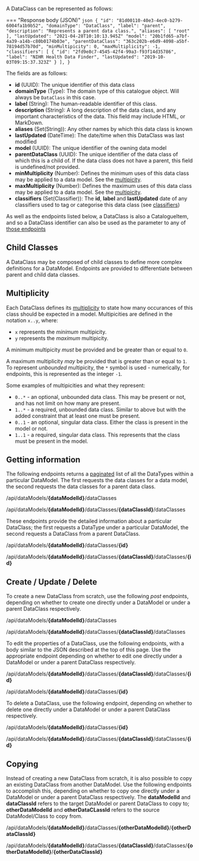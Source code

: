 A DataClass can be represented as follows:

=== "Response body (JSON)"
    ```json
    {
        "id": "81d00110-40e3-4ec0-b279-6004fa1b9b52",
        "domainType": "DataClass",
        "label": "parent",        
        "description": "Represents a parent data class.",
        "aliases": [
            "root"
        ],
        "lastUpdated": "2021-04-28T10:10:13.945Z"
        "model": "20b1fd65-a7bf-4a39-a14b-c80b0174b03e",
        "parentDataClass": "363c202b-e6d9-4098-a5bf-78194d57b70d",
        "minMultipicity": 0,
        "maxMultiplicity": -1,
        "classifiers": [
            {
                "id": "2fd9e8c7-4545-42f4-99a3-f93f14d35786",
                "label": "NIHR Health Data Finder",
                "lastUpdated": "2019-10-03T09:15:37.323Z"
            }
        ],
    }
    ``` 

The fields are as follows:

- **id** (UUID): The unique identifier of this data class
- **domainType** (Type): The domain type of this catalogue object. Will always be `DataClass` in this case.
- **label** (String): The human-readable identifier of this class.
- **description** (String): A long description of the data class, and any important characteristics of the data.  This field may include HTML, or 
MarkDown.
- **aliases** (Set(String)): Any other names by which this data class is known
- **lastUpdated** (DateTime): The date/time when this DataClass was last modified
- **model** (UUID): The unique identifier of the owning data model
- **parentDataClass** (UUID): The unique identifier of the data class of which this is a child of. If the data class does not have a parent, this field is undefined/not provided.
- **minMultiplicity** (Number): Defines the minimum uses of this data class may be applied to a data model. See the [multipicity](#multiplicity).
- **maxMultiplicity** (Number): Defines the maximum uses of this data class may be applied to a data model. See the [multipicity](#multiplicity).
- **classifiers** (Set(Classifier)): The **id**, **label** and **lastUpdated** date of any classifiers used to tag or categorise this data class 
(see [classifiers](classifier.md))

As well as the endpoints listed below, a DataClass is also a CatalogueItem, and so a DataClass identifier can also be used as the parameter to any 
of [those endpoints](catalogue-item.md)

## Child Classes

A DataClass may be composed of child classes to define more complex definitions for a DataModel. Endpoints are provided to differentiate between parent and child data classes.

## Multiplicity

Each DataClass defines its [multiplicity](../../../glossary/multiplicity/multiplicity) to state how many occurances of this class should be expected in a model. Multipicities are defined in the notation `x..y`, where:

* `x` represents the _minimum_ multipicity.
* `y` represents the _maximum_ multipicity.

A minimum multipicity _must_ be provided and be greater than or equal to `0`.

A maximum multiplicity _may_ be provided that is greater than or equal to `1`. To represent _unbounded_ multipicity, the `*` symbol is used - numerically, for endpoints, this is represented as the integer `-1`.

Some examples of multipicities and what they represent:

* `0..*` - an optional, unbounded data class. This may be present or not, and has not limit on how many are present.
* `1..*` - a required, unbounded data class. Similar to above but with the added constraint that at least one must be present.
* `0..1` - an optional, singular data class. Either the class is present in the model or not.
* `1..1` - a required, singular data class. This represents that the class must be present in the model.

## Getting information

The following endpoints returns a [paginated](../pagination.md) list of all the DataTypes within a particular DataModel. The first requests the data classes for a data model, the second requests the data classes for a parent data class.

<endpoint class="get">/api/dataModels/**{dataModelId}**/dataClasses</endpoint>

<endpoint class="get">/api/dataModels/**{dataModelId}**/dataClasses/**{dataClassId}**/dataClasses</endpoint>

These endpoints provide the detailed information about a particular DataClass; the first requests a DataType under a particular DataModel, the second requests a DataClass from a parent DataClass.

<endpoint class="get">/api/dataModels/**{dataModelId}**/dataClasses/**{id}**</endpoint>

<endpoint class="get">/api/dataModels/**{dataModelId}**/dataClasses/**{dataClassId}**/dataClasses/**{id}**</endpoint>

## Create / Update / Delete

To create a new DataClass from scratch, use the following _post_ endpoints, depending on whether to create one directly under a DataModel or under a parent DataClass respectively.

<endpoint class="post">/api/dataModels/**{dataModelId}**/dataClasses</endpoint>

<endpoint class="post">/api/dataModels/**{dataModelId}**/dataClasses/**{dataClassId}**/dataClasses</endpoint>

To edit the properties of a DataClass, use the following endpoints, with a body similar to the JSON described at the top of this page. Use the appropriate endpoint depending on whether to edit one directly under a DataModel or under a parent DataClass respectively.

<endpoint class="put">/api/dataModels/**{dataModelId}**/dataClasses/**{dataClassId}**/dataClasses/**{id}**</endpoint>

<endpoint class="put">/api/dataModels/**{dataModelId}**/dataClasses/**{id}**</endpoint>

To delete a DataClass, use the following endpoint, depending on whether to delete one directly under a DataModel or under a parent DataClass respectively.

<endpoint class="delete">/api/dataModels/**{dataModelId}**/dataClasses/**{id}**</endpoint>

<endpoint class="delete">/api/dataModels/**{dataModelId}**/dataClasses/**{dataClassId}**/dataClasses/**{id}**</endpoint>

## Copying

Instead of creating a new DataClass from scratch, it is also possible to copy an existing DataClass from another DataModel. Use the following endpoints to accomplish this, depending on whether to copy one directly under a DataModel or under a parent DataClass respectively. The **dataModelId** and **dataClassId** refers to the target DataModel or parent DataClass to copy to; **otherDataModelId** and **otherDataCLassId** refers to the source DataModel/Class to copy from.

<endpoint class="post">/api/dataModels/**{dataModelId}**/dataClasses/**{otherDataModelId}**/**{otherDataClassId}**</endpoint>

<endpoint class="post">/api/dataModels/**{dataModelId}**/dataClasses/**{dataClassId}**/dataClasses/**{otherDataModelId}**/**{otherDataClassId}**</endpoint>






